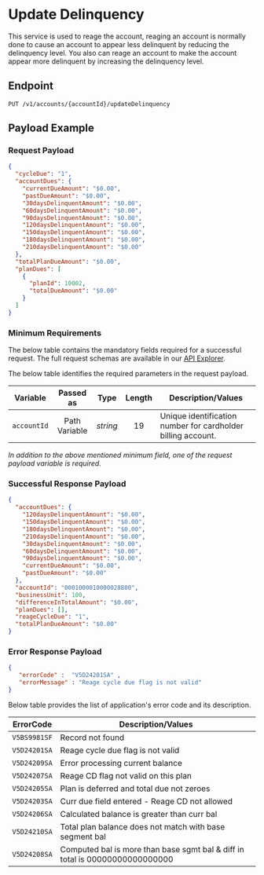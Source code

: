 # Update Delinquency

This service is used to reage the account, reaging an account is normally done to cause an account to appear less delinquent by reducing the delinquency level. You also can reage an account to make the account appear more delinquent by increasing the delinquency level.

## Endpoint

`PUT /v1/accounts/{accountId}/updateDelinquency`

## Payload Example

### Request Payload

```json
{
  "cycleDue": "1",
  "accountDues": {
    "currentDueAmount": "$0.00",
    "pastDueAmount": "$0.00",
    "30daysDelinquentAmount": "$0.00",
    "60daysDelinquentAmount": "$0.00",
    "90daysDelinquentAmount": "$0.00",
    "120daysDelinquentAmount": "$0.00",
    "150daysDelinquentAmount": "$0.00",
    "180daysDelinquentAmount": "$0.00",
    "210daysDelinquentAmount": "$0.00"
  },
  "totalPlanDueAmount": "$0.00",
  "planDues": [
    {
      "planId": 10002,
      "totalDueAmount": "$0.00"
    }
  ]
}
``` 

### Minimum Requirements

The below table contains the mandatory fields required for a successful request. The full request schemas are available in our [API Explorer](../api/?type=put&path=/v1/accounts/{accountId}/updateDelinquency).

The below table identifies the required parameters in the request payload.

| Variable | Passed as | Type | Length | Description/Values |
| -------- | :-------: | :--: | :------------: | ------------------ |
| `accountId` | Path Variable | *string* | 19 | Unique identification number for cardholder billing account.|

*In addition to the above mentioned minimum field, one of the request payload variable is required.*

### Successful Response Payload

```json
{
  "accountDues": {
    "120daysDelinquentAmount": "$0.00",
    "150daysDelinquentAmount": "$0.00",
    "180daysDelinquentAmount": "$0.00",
    "210daysDelinquentAmount": "$0.00",
    "30daysDelinquentAmount": "$0.00",
    "60daysDelinquentAmount": "$0.00",
    "90daysDelinquentAmount": "$0.00",
    "currentDueAmount": "$0.00",
    "pastDueAmount": "$0.00"
  },
  "accountId": "0001000010000028800",
  "businessUnit": 100,
  "differenceInTotalAmount": "$0.00",
  "planDues": [],
  "reageCycleDue": "1",
  "totalPlanDueAmount": "$0.00"
}
```

### Error Response Payload

```json
{
   "errorCode" :  "V5D24201SA" ,
   "errorMessage" : "Reage cycle due flag is not valid"   
}
```

Below table provides the list of application's error code and its description.

| ErrorCode |  Description/Values |
| --------  | ------------------ |
| `V5BS9981SF` | Record not found |
| `V5D24201SA` | Reage cycle due flag is not valid |
| `V5D24209SA` | Error processing current balance |
| `V5D24207SA` | Reage CD flag not valid on this plan |
| `V5D24205SA` | Plan is deferred and total due not zeroes |
| `V5D24203SA` | Curr due field entered - Reage CD not allowed |
| `V5D24206SA` | Calculated balance is greater than curr bal |
| `V5D24210SA` | Total plan balance does not match with base segment bal |
| `V5D24208SA` | Computed bal is more than base sgmt bal & diff in total is 00000000000000000 |
